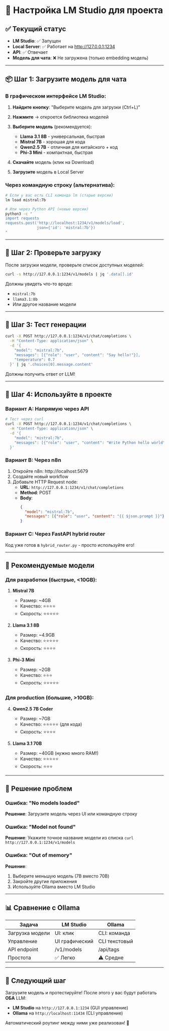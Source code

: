 # 🔧 Настройка LM Studio для проекта

## ✅ Текущий статус

- **LM Studio**: ✅ Запущен  
- **Local Server**: ✅ Работает на http://127.0.0.1:1234  
- **API**: ✅ Отвечает  
- **Модель для чата**: ❌ Не загружена (только embedding модель)

---

## 📦 Шаг 1: Загрузите модель для чата

### В графическом интерфейсе LM Studio:

1. **Найдите кнопку**: "Выберите модель для загрузки (Ctrl+L)"
2. **Нажмите** → откроется библиотека моделей
3. **Выберите модель** (рекомендуется):
   - **Llama 3.1 8B** - универсальная, быстрая
   - **Mistral 7B** - хорошая для кода
   - **Qwen2.5 7B** - отличная для китайского + код
   - **Phi-3 Mini** - компактная, быстрая

4. **Скачайте** модель (клик на Download)
5. **Загрузите** модель в Local Server

### Через командную строку (альтернатива):

```bash
# Если у вас есть CLI команда lm (старые версии)
lm load mistral:7b

# Или через Python API (новые версии)
python3 -c "
import requests
requests.post('http://localhost:1234/v1/models/load', 
              json={'id': 'mistral:7b'})
"
```

---

## 🧪 Шаг 2: Проверьте загрузку

После загрузки модели, проверьте список доступных моделей:

```bash
curl -s http://127.0.0.1:1234/v1/models | jq '.data[].id'
```

Должны увидеть что-то вроде:
- `mistral:7b`
- `llama3.1:8b`
- Или другое название модели

---

## 🧪 Шаг 3: Тест генерации

```bash
curl -X POST http://127.0.0.1:1234/v1/chat/completions \
  -H "Content-Type: application/json" \
  -d '{
    "model": "mistral:7b",
    "messages": [{"role": "user", "content": "Say hello!"}],
    "temperature": 0.7
  }' | jq '.choices[0].message.content'
```

Должны получить ответ от LLM!

---

## 🔄 Шаг 4: Используйте в проекте

### Вариант A: Напрямую через API

```bash
# Тест через curl
curl -X POST http://127.0.0.1:1234/v1/chat/completions \
  -H "Content-Type: application/json" \
  -d '{
    "model": "mistral:7b",
    "messages": [{"role": "user", "content": "Write Python hello world"}]
  }'
```

### Вариант B: Через n8n

1. Откройте n8n: http://localhost:5679
2. Создайте новый workflow
3. Добавьте HTTP Request node:
   - **URL**: `http://127.0.0.1:1234/v1/chat/completions`
   - **Method**: POST
   - **Body**: 
     ```json
     {
       "model": "mistral:7b",
       "messages": [{"role": "user", "content": "{{ $json.prompt }}"}]
     }
     ```

### Вариант C: Через FastAPI hybrid router

Код уже готов в `hybrid_router.py` - просто используйте его!

---

## 🎯 Рекомендуемые модели

### Для разработки (быстрые, <10GB):

1. **Mistral 7B**
   - Размер: ~4GB
   - Качество: ⭐⭐⭐⭐
   - Скорость: ⭐⭐⭐⭐⭐

2. **Llama 3.1 8B**
   - Размер: ~4.9GB
   - Качество: ⭐⭐⭐⭐⭐
   - Скорость: ⭐⭐⭐⭐

3. **Phi-3 Mini**
   - Размер: ~2GB
   - Качество: ⭐⭐⭐
   - Скорость: ⭐⭐⭐⭐⭐

### Для production (большие, >10GB):

4. **Qwen2.5 7B Coder**
   - Размер: ~7GB
   - Качество: ⭐⭐⭐⭐⭐ (для кода)
   - Скорость: ⭐⭐⭐⭐

5. **Llama 3.1 70B**
   - Размер: ~40GB (нужно много RAM!)
   - Качество: ⭐⭐⭐⭐⭐
   - Скорость: ⭐⭐⭐

---

## 🔧 Решение проблем

### Ошибка: "No models loaded"

**Решение**: Загрузите модель через UI или командную строку

### Ошибка: "Model not found"

**Решение**: Укажите точное название модели из списка `curl http://127.0.0.1:1234/v1/models`

### Ошибка: "Out of memory"

**Решение**: 
1. Выберите меньшую модель (7B вместо 70B)
2. Закройте другие приложения
3. Используйте Ollama вместо LM Studio

---

## 📊 Сравнение с Ollama

| Задача | LM Studio | Ollama |
|--------|-----------|--------|
| Загрузка модели | UI: клик | CLI: команда |
| Управление | UI графический | CLI текстовый |
| API endpoint | /v1/models | /api/tags |
| Простота | ✅ Легко | ⚠️ Средне |

---

## 🚀 Следующий шаг

Загрузите модель и протестируйте! После этого у вас будут работать **ОБА** LLM:

- **LM Studio** на `http://127.0.0.1:1234` (GUI управление)
- **Ollama** на `http://localhost:11434` (CLI управление)

Автоматический роутинг между ними уже реализован! 🎉

